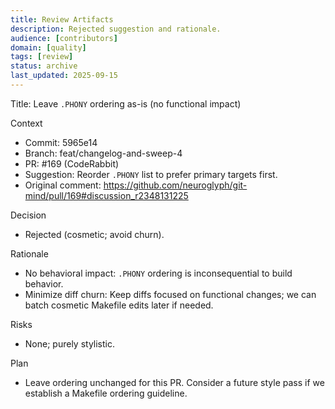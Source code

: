 ```yaml
---
title: Review Artifacts
description: Rejected suggestion and rationale.
audience: [contributors]
domain: [quality]
tags: [review]
status: archive
last_updated: 2025-09-15
---
```


Title: Leave `.PHONY` ordering as-is (no functional impact)

Context
- Commit: 5965e14
- Branch: feat/changelog-and-sweep-4
- PR: #169 (CodeRabbit)
- Suggestion: Reorder `.PHONY` list to prefer primary targets first.
- Original comment: https://github.com/neuroglyph/git-mind/pull/169#discussion_r2348131225

Decision
- Rejected (cosmetic; avoid churn).

Rationale
- No behavioral impact: `.PHONY` ordering is inconsequential to build behavior.
- Minimize diff churn: Keep diffs focused on functional changes; we can batch cosmetic Makefile edits later if needed.

Risks
- None; purely stylistic.

Plan
- Leave ordering unchanged for this PR. Consider a future style pass if we establish a Makefile ordering guideline.

